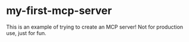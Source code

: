 # my-first-mcp-server
This is an example of trying to create an MCP server! Not for production use, just for fun.
